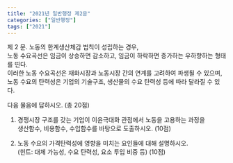 ```yaml
---
title: "2021년 일반행정 제2문"
categories: ["일반행정"]
tags: ["2021"]
---
```


제 2 문. 노동의 한계생산체감 법칙이 성립하는 경우,  
노동 수요곡선은 임금이 상승하면 감소하고, 임금이 하락하면 증가하는 우하향하는 형태를 띤다.  
이러한 노동 수요곡선은 재화시장과 노동시장 간의 연계를 고려하여 파생될 수 있으며,  
노동 수요의 탄력성은 기업의 기술구조, 생산물의 수요 탄력성 등에 따라 달라질 수 있다.

다음 물음에 답하시오. (총 20점)

1) 경쟁시장 구조를 갖는 기업이 이윤극대화 관점에서 노동을 고용하는 과정을  
생산함수, 비용함수, 수입함수를 바탕으로 도출하시오. (10점)

2) 노동 수요의 가격탄력성에 영향을 미치는 요인들에 대해 설명하시오.  
(힌트: 대체 가능성, 수요 탄력성, 요소 투입 비중 등) (10점)

